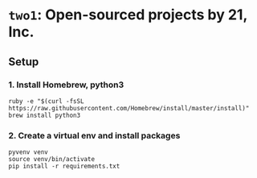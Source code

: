 # `two1`: Open-sourced projects by 21, Inc.

## Setup

### 1. Install Homebrew, python3
```
ruby -e "$(curl -fsSL https://raw.githubusercontent.com/Homebrew/install/master/install)"
brew install python3

```

### 2. Create a virtual env and install packages
```
pyvenv venv
source venv/bin/activate
pip install -r requirements.txt
```


